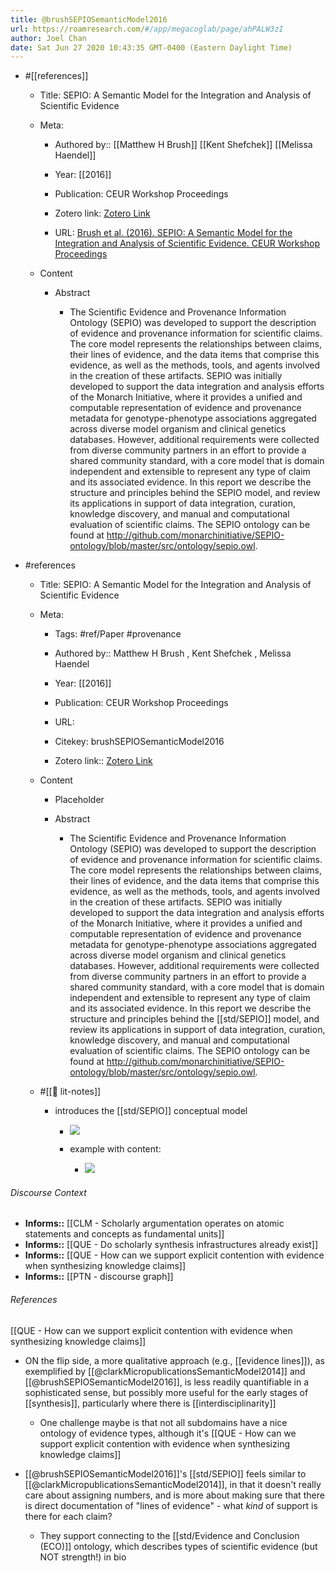 ```yaml
---
title: @brushSEPIOSemanticModel2016
url: https://roamresearch.com/#/app/megacoglab/page/ahPALW3zI
author: Joel Chan
date: Sat Jun 27 2020 10:43:35 GMT-0400 (Eastern Daylight Time)
---
```


- #[[references]]

    - Title: SEPIO: A Semantic Model for the Integration and Analysis of Scientific Evidence

    - Meta:

        - Authored by:: [[Matthew H Brush]] [[Kent Shefchek]] [[Melissa Haendel]]

        - Year: [[2016]]

        - Publication: CEUR Workshop Proceedings

        - Zotero link: [Zotero Link](zotero://select/items/1_88XYTD3K)

        - URL: [Brush et al. (2016). SEPIO: A Semantic Model for the Integration and Analysis of Scientific Evidence. CEUR Workshop Proceedings](undefined)

    - Content

        - Abstract

            - The Scientific Evidence and Provenance Information Ontology (SEPIO) was developed to support the description of evidence and provenance information for scientific claims. The core model represents the relationships between claims, their lines of evidence, and the data items that comprise this evidence, as well as the methods, tools, and agents involved in the creation of these artifacts. SEPIO was initially developed to support the data integration and analysis efforts of the Monarch Initiative, where it provides a unified and computable representation of evidence and provenance metadata for genotype-phenotype associations aggregated across diverse model organism and clinical genetics databases. However, additional requirements were collected from diverse community partners in an effort to provide a shared community standard, with a core model that is domain independent and extensible to represent any type of claim and its associated evidence. In this report we describe the structure and principles behind the SEPIO model, and review its applications in support of data integration, curation, knowledge discovery, and manual and computational evaluation of scientific claims. The SEPIO ontology can be found at http://github.com/monarchinitiative/SEPIO-ontology/blob/master/src/ontology/sepio.owl.
- #references

    - Title: SEPIO: A Semantic Model for the Integration and Analysis of Scientific Evidence

    - Meta:

        - Tags: #ref/Paper #provenance

        - Authored by::  Matthew H Brush ,  Kent Shefchek ,  Melissa Haendel

        - Year: [[2016]]

        - Publication: CEUR Workshop Proceedings

        - URL:

        - Citekey: brushSEPIOSemanticModel2016

        - Zotero link:: [Zotero Link](zotero://select/items/1_88XYTD3K)

    - Content

        - Placeholder

        - Abstract

            - The Scientific Evidence and Provenance Information Ontology (SEPIO) was developed to support the description of evidence and provenance information for scientific claims. The core model represents the relationships between claims, their lines of evidence, and the data items that comprise this evidence, as well as the methods, tools, and agents involved in the creation of these artifacts. SEPIO was initially developed to support the data integration and analysis efforts of the Monarch Initiative, where it provides a unified and computable representation of evidence and provenance metadata for genotype-phenotype associations aggregated across diverse model organism and clinical genetics databases. However, additional requirements were collected from diverse community partners in an effort to provide a shared community standard, with a core model that is domain independent and extensible to represent any type of claim and its associated evidence. In this report we describe the structure and principles behind the [[std/SEPIO]] model, and review its applications in support of data integration, curation, knowledge discovery, and manual and computational evaluation of scientific claims. The SEPIO ontology can be found at http://github.com/monarchinitiative/SEPIO-ontology/blob/master/src/ontology/sepio.owl.

    - #[[📝 lit-notes]]

        - introduces the [[std/SEPIO]] conceptual model

            - ![](https://firebasestorage.googleapis.com/v0/b/firescript-577a2.appspot.com/o/imgs%2Fapp%2Fmegacoglab%2FqX6J3L1DL6.png?alt=media&token=63416388-3cc0-4941-aec7-85bec30c7ac9)

            - example with content:

                - ![](https://firebasestorage.googleapis.com/v0/b/firescript-577a2.appspot.com/o/imgs%2Fapp%2Fmegacoglab%2F_867Jyfnb7.png?alt=media&token=320443d1-bd51-47af-b503-3f0165c1a757)

###### Discourse Context

- **Informs::** [[CLM - Scholarly argumentation operates on atomic statements and concepts as fundamental units]]
- **Informs::** [[QUE - Do scholarly synthesis infrastructures already exist]]
- **Informs::** [[QUE - How can we support explicit contention with evidence when synthesizing knowledge claims]]
- **Informs::** [[PTN - discourse graph]]

###### References

[[QUE - How can we support explicit contention with evidence when synthesizing knowledge claims]]

- ON the flip side, a more qualitative approach (e.g., [[evidence lines]]), as exemplified by [[@clarkMicropublicationsSemanticModel2014]] and [[@brushSEPIOSemanticModel2016]], is less readily quantifiable in a sophisticated sense, but possibly more useful for the early stages of [[synthesis]], particularly where there is [[interdisciplinarity]]

    - One challenge maybe is that not all subdomains have a nice ontology of evidence types, although it's
[[QUE - How can we support explicit contention with evidence when synthesizing knowledge claims]]

- [[@brushSEPIOSemanticModel2016]]'s [[std/SEPIO]] feels similar to [[@clarkMicropublicationsSemanticModel2014]], in that it doesn't really care about assigning numbers, and is more about making sure that there is direct documentation of "lines of evidence" - what *kind* of support is there for each claim?

    - They support connecting to the [[std/Evidence and Conclusion (ECO)]] ontology, which describes types of scientific evidence (but NOT strength!) in bio

